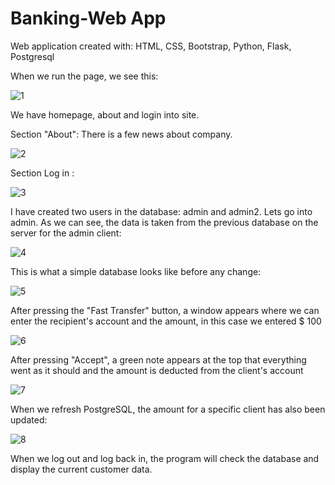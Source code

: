 # Banking-Web App
Web application created with:
HTML, CSS, Bootstrap, Python, Flask, Postgresql

When we run the page, we see this:

![1](https://user-images.githubusercontent.com/114942472/202913824-f61474d7-8412-4815-a974-ba47e5e7fadd.jpg)

We have homepage, about and login into site.

Section "About":
There is a few news about company.

![2](https://user-images.githubusercontent.com/114942472/202913898-84709a04-f3a2-4389-a0c6-9a2f9647c8f0.jpg)


Section Log in :

![3](https://user-images.githubusercontent.com/114942472/202913941-890b4d80-2130-492f-80b9-28d4380bfd56.jpg)


I have created two users in the database:
admin and admin2.
Lets go into admin.
As we can see, the data is taken from the previous database on the server for the admin client:

![4](https://user-images.githubusercontent.com/114942472/202913990-e9b34119-4414-44a7-9216-d39f1f55792a.jpg)


This is what a simple database looks like before any change:


![5](https://user-images.githubusercontent.com/114942472/202914243-12f40e64-f5ae-4883-b11b-a12bc3e8973e.jpg)


After pressing the "Fast Transfer" button, a window appears where we can enter the recipient's account and the amount, in this case we entered $ 100


![6](https://user-images.githubusercontent.com/114942472/202914392-632f42bb-1388-483a-a72a-2cd484932837.jpg)



After pressing "Accept", a green note appears at the top that everything went as it should and the amount is deducted from the client's account


![7](https://user-images.githubusercontent.com/114942472/202914456-002b9b32-6ca7-4d16-b6b4-b62471f4159a.jpg)


When we refresh PostgreSQL, the amount for a specific client has also been updated:



![8](https://user-images.githubusercontent.com/114942472/202914505-0fc32507-2f56-4887-8696-14d10f95e089.jpg)



When we log out and log back in, the program will check the database and display the current customer data.


